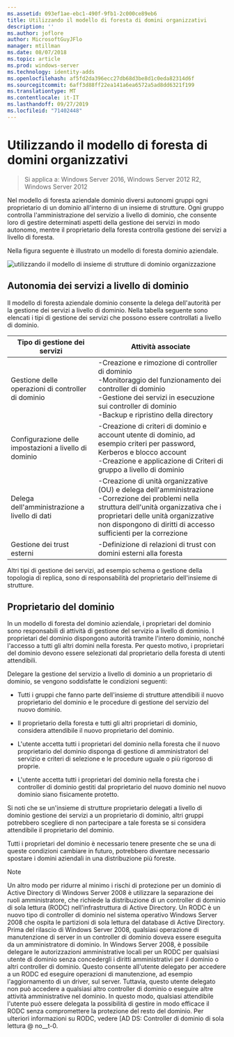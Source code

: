 ```yaml
---
ms.assetid: 093ef1ae-ebc1-490f-9fb1-2c000ce89eb6
title: Utilizzando il modello di foresta di domini organizzativi
description: ''
ms.author: joflore
author: MicrosoftGuyJFlo
manager: mtillman
ms.date: 08/07/2018
ms.topic: article
ms.prod: windows-server
ms.technology: identity-adds
ms.openlocfilehash: af5fd2da396ecc27db68d3be8d1c0eda82314d6f
ms.sourcegitcommit: 6aff3d88ff22ea141a6ea6572a5ad8dd6321f199
ms.translationtype: MT
ms.contentlocale: it-IT
ms.lasthandoff: 09/27/2019
ms.locfileid: "71402448"
---
```

# <a name="using-the-organizational-domain-forest-model"></a>Utilizzando il modello di foresta di domini organizzativi

>Si applica a: Windows Server 2016, Windows Server 2012 R2, Windows Server 2012

Nel modello di foresta aziendale dominio diversi autonomi gruppi ogni proprietario di un dominio all'interno di un insieme di strutture. Ogni gruppo controlla l'amministrazione del servizio a livello di dominio, che consente loro di gestire determinati aspetti della gestione dei servizi in modo autonomo, mentre il proprietario della foresta controlla gestione dei servizi a livello di foresta.  

Nella figura seguente è illustrato un modello di foresta dominio aziendale.  

![utilizzando il modello di insieme di strutture di dominio organizzazione](../../media/Using-the-Organizational-Domain-Forest-Model/c50a3c6a-b0e4-43ec-ad62-f05d05f0bbd2.gif)  

## <a name="domain-level-service-autonomy"></a>Autonomia dei servizi a livello di dominio

Il modello di foresta aziendale dominio consente la delega dell'autorità per la gestione dei servizi a livello di dominio. Nella tabella seguente sono elencati i tipi di gestione dei servizi che possono essere controllati a livello di dominio.  

|Tipo di gestione dei servizi|Attività associate|  
|------------------------------|--------------------|  
|Gestione delle operazioni di controller di dominio|-Creazione e rimozione di controller di dominio<br />-Monitoraggio del funzionamento dei controller di dominio<br />-Gestione dei servizi in esecuzione sui controller di dominio<br />-Backup e ripristino della directory|  
|Configurazione delle impostazioni a livello di dominio|-Creazione di criteri di dominio e account utente di dominio, ad esempio criteri per password, Kerberos e blocco account<br />-Creazione e applicazione di Criteri di gruppo a livello di dominio|  
|Delega dell'amministrazione a livello di dati|-Creazione di unità organizzative (OU) e delega dell'amministrazione<br />-Correzione dei problemi nella struttura dell'unità organizzativa che i proprietari delle unità organizzative non dispongono di diritti di accesso sufficienti per la correzione|  
|Gestione dei trust esterni|-Definizione di relazioni di trust con domini esterni alla foresta|  

Altri tipi di gestione dei servizi, ad esempio schema o gestione della topologia di replica, sono di responsabilità del proprietario dell'insieme di strutture.  

## <a name="domain-owner"></a>Proprietario del dominio

In un modello di foresta del dominio aziendale, i proprietari del dominio sono responsabili di attività di gestione del servizio a livello di dominio. I proprietari del dominio dispongono autorità tramite l'intero dominio, nonché l'accesso a tutti gli altri domini nella foresta. Per questo motivo, i proprietari del dominio devono essere selezionati dal proprietario della foresta di utenti attendibili.  

Delegare la gestione del servizio a livello di dominio a un proprietario di dominio, se vengono soddisfatte le condizioni seguenti:  

- Tutti i gruppi che fanno parte dell'insieme di strutture attendibili il nuovo proprietario del dominio e le procedure di gestione del servizio del nuovo dominio.  

- Il proprietario della foresta e tutti gli altri proprietari di dominio, considera attendibile il nuovo proprietario del dominio.  

- L'utente accetta tutti i proprietari del dominio nella foresta che il nuovo proprietario del dominio disponga di gestione di amministratori del servizio e criteri di selezione e le procedure uguale o più rigoroso di proprie.  

- L'utente accetta tutti i proprietari del dominio nella foresta che i controller di dominio gestiti dal proprietario del nuovo dominio nel nuovo dominio siano fisicamente protetto.  

Si noti che se un'insieme di strutture proprietario delegati a livello di dominio gestione dei servizi a un proprietario di dominio, altri gruppi potrebbero scegliere di non partecipare a tale foresta se si considera attendibile il proprietario del dominio.  

Tutti i proprietari del dominio è necessario tenere presente che se una di queste condizioni cambiare in futuro, potrebbero diventare necessario spostare i domini aziendali in una distribuzione più foreste.  

> [!NOTE]  
> Un altro modo per ridurre al minimo i rischi di protezione per un dominio di Active Directory di Windows Server 2008 è utilizzare la separazione dei ruoli amministratore, che richiede la distribuzione di un controller di dominio di sola lettura (RODC) nell'infrastruttura di Active Directory. Un RODC è un nuovo tipo di controller di dominio nel sistema operativo Windows Server 2008 che ospita le partizioni di sola lettura del database di Active Directory. Prima del rilascio di Windows Server 2008, qualsiasi operazione di manutenzione di server in un controller di dominio doveva essere eseguita da un amministratore di dominio. In Windows Server 2008, è possibile delegare le autorizzazioni amministrative locali per un RODC per qualsiasi utente di dominio senza concedergli i diritti amministrativi per il dominio o altri controller di dominio. Questo consente all'utente delegato per accedere a un RODC ed eseguire operazioni di manutenzione, ad esempio l'aggiornamento di un driver, sul server. Tuttavia, questo utente delegato non può accedere a qualsiasi altro controller di dominio o eseguire altre attività amministrative nel dominio. In questo modo, qualsiasi attendibile l'utente può essere delegata la possibilità di gestire in modo efficace il RODC senza compromettere la protezione del resto del dominio. Per ulteriori informazioni su RODC, vedere [AD DS: Controller di dominio di sola lettura @ no__t-0.  
